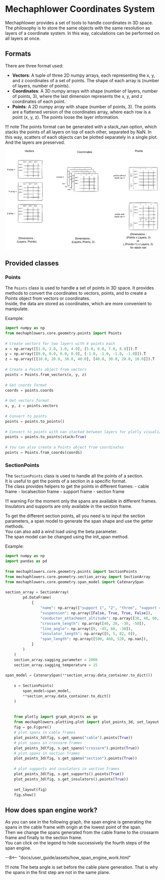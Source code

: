 # Mechaphlower Coordinates System

Mechaphlower provides a set of tools to handle coordinates in 3D space.  
The philosophy is to store the same objects with the same resolution as layers of a coordinate system. In this way, calculations can be performed on all layers at once.

## Formats

There are three format used:

- **Vectors**: A tuple of three 2D numpy arrays, each representing the x, y, and z coordinates of a set of points. The shape of each array is (number of layers, number of points).
- **Coordinates**: A 3D numpy arrays with shape (number of layers, number of points, 3), where the last dimension represents the x, y, and z coordinates of each point.
- **Points**: A 2D numpy array with shape (number of points, 3). The points are a flattened version of the coordinates array, where each row is a point (x, y, z). The points loose the layer information.

!!! note
    The points format can be generated with a stack_nan option, which stacks the points of all layers on top of each other, separated by NaN. In this way, scatters of each objects can be plotted separately in a single plot. And the layers are preserved.

![Image not available](./assets/coordinates_format.drawio.png "array format chart")

## Provided classes

### Points
The `Points` class is used to handle a set of points in 3D space. It provides methods to convert the coordinates to vectors, points, and to create a Points object from vectors or coordinates.  
Inside, the data are stored as coordinates, which are more convenient to manipulate.

Example:
```python
import numpy as np
from mechaphlowers.core.geometry.points import Points

# Create vectors for two layers with 4 points each
x = np.array([[1.0, 2.0, 3.0, 4.0], [5.0, 6.0, 7.0, 8.0]]).T
y = np.array([[0.0, 0.0, 0.0, 0.0], [-1.0, -1.0, -1.0, -1.0]]).T
z = np.array([[10.0, 20.0, 30.0, 40.0], [40.0, 30.0, 20.0, 10.0]]).T

# Create a Points object from vectors
points = Points.from_vectors(x, y, z)

# Get coords format
coords = points.coords

# Get vectors format
x, y, z = points.vectors

# Convert to points
points = points.to_points()

# Convert to points with nan stacked between layers for plotly visualization
points = points.to_points(stack=True)

# You can also create a Points object from coordinates
points = Points.from_coords(coords)
```

### SectionPoints
The `SectionPoints` class is used to handle all the points of a section.  
It is useful to get the points of a section in a specific format.  
The class provides helpers to get the points in different frames:
    - cable frame
    - localsection frame
    - support frame
    - section frame

!!! warning
    For the moment only the spans are available in different frames. Insulators and supports are only available in the section frame.

To get the different section points, all you need is to input the section parameters, a span model to generate the span shape and use the getter methods.  
You can also add a wind load using the beta parameter.  
The span model can be changed using the init_span method.

Example:
```python
import numpy as np
import pandas as pd

from mechaphlowers.core.geometry.points import SectionPoints
from mechaphlowers.core.geometry.section_array import SectionArray
from mechaphlowers.core.geometry.span_model import CatenarySpan

section_array = SectionArray(
        pd.DataFrame(
            {
                "name": np.array(["support 1", "2", "three", "support 4"]),
                "suspension": np.array([False, True, True, False]),
                "conductor_attachment_altitude": np.array([30, 40, 60, 70]),
                "crossarm_length": np.array([40, 20, -30, -50]),
                "line_angle": np.array([0, -45, 60, -30]),
                "insulator_length": np.array([0, 5, 82, 0]),
                "span_length": np.array([500, 460, 520, np.nan]),
            }
        )
    )
    section_array.sagging_parameter = 2000
    section_array.sagging_temperature = 15

span_model = CatenarySpan(**section_array.data_container.to_dict())

    s = SectionPoints(
        span_model=span_model, 
        **section_array.data_container.to_dict()
    )


    from plotly import graph_objects as go
    from mechaphlowers.plotting.plot import plot_points_3d, set_layout
    fig = go.Figure()
    # plot spans in cable frames
    plot_points_3d(fig, s.get_spans("cable").points(True))
    # plot spans in crossarm frames
    plot_points_3d(fig, s.get_spans("crossarm").points(True))
    # plot spans in section frames
    plot_points_3d(fig, s.get_spans("section").points(True))

    # plot supports and insulators in section frames
    plot_points_3d(fig, s.get_supports().points(True))
    plot_points_3d(fig, s.get_insulators().points(True))

    set_layout(fig)
    fig.show()
```

## How does span engine work?

As you can see in the following graph, the span engine is generating the spans in the cable frame with origin at the lowest point of the span.  
Then we change the spans generated from the cable frame to the crossarm frame and finally to the section frame.  
You can click on the legend to hide successively the fourth steps of the span engine.

--8<-- "docs/user_guide/assets/how_span_engine_work.html"

!!! note
    The beta angle is set before the cable plane generation. That is why the spans in the first step are not in the same plane.
